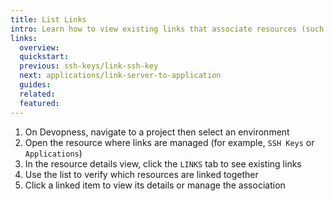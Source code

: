 ```yaml
---
title: List Links
intro: Learn how to view existing links that associate resources (such as SSH Keys to Servers or Servers to Applications) within your environment.
links:
  overview:
  quickstart:
  previous: ssh-keys/link-ssh-key
  next: applications/link-server-to-application
  guides:
  related:
  featured:
---
```


1. On Devopness, navigate to a project then select an environment
1. Open the resource where links are managed (for example, `SSH Keys` or `Applications`)
1. In the resource details view, click the `LINKS` tab to see existing links
1. Use the list to verify which resources are linked together
1. Click a linked item to view its details or manage the association
